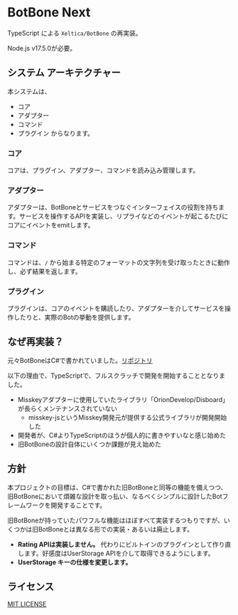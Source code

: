 # BotBone Next

TypeScript による `Xeltica/BotBone` の再実装。

Node.js v17.5.0が必要。

## システム アーキテクチャー

本システムは、
* コア
* アダプター
* コマンド
* プラグイン
からなります。

### コア

コアは、プラグイン、アダプター、コマンドを読み込み管理します。

### アダプター

アダプターは、BotBoneとサービスをつなぐインターフェイスの役割を持ちます。サービスを操作するAPIを実装し、リプライなどのイベントが起こるたびにコアにイベントをemitします。

### コマンド

コマンドは、`/` から始まる特定のフォーマットの文字列を受け取ったときに動作し、必ず結果を返します。

### プラグイン

プラグインは、コアのイベントを購読したり、アダプターを介してサービスを操作したりと、実際のBotの挙動を提供します。

## なぜ再実装？

元々BotBoneはC#で書かれていました。[リポジトリ](https://github.com/Xeltica/BotBone)

以下の理由で、TypeScriptで、フルスクラッチで開発を開始することとなりました。

* Misskeyアダプターに使用していたライブラリ「OrionDevelop/Disboard」が長らくメンテナンスされていない
  * misskey-jsというMisskey開発元が提供する公式ライブラリが開発開始した
* 開発者が、C#よりTypeScriptのほうが個人的に書きやすいなと感じ始めた
* 旧BotBoneの設計自体にいくつか課題が見え始めた

## 方針

本プロジェクトの目標は、C#で書かれた旧BotBoneと同等の機能を備えつつ、旧BotBoneにおいて煩雑な設計を取っ払い、なるべくシンプルに設計したBotフレームワークを開発することです。

旧BotBoneが持っていたパワフルな機能はほぼすべて実装するつもりですが、いくつかは旧BotBoneとは異なる形での実装・あるいは廃止します。

* **Rating APIは実装しません。** 代わりにビルトインのプラグインとして作り直します。好感度はUserStorage APIを介して取得できるようにします。
* **UserStorage キーの仕様を変更します。** 

## ライセンス

[MIT LICENSE](LICENSE)
